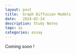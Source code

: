 ```yaml
---
layout: post
title:  Graph Diffusion Models
date:   2024-02-24
description: Study Notes
tags: ai 
categories: essay
---
```

Coming soon !

